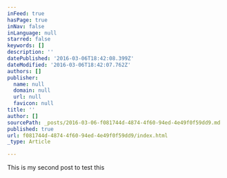 ```yaml
---
inFeed: true
hasPage: true
inNav: false
inLanguage: null
starred: false
keywords: []
description: ''
datePublished: '2016-03-06T18:42:08.399Z'
dateModified: '2016-03-06T18:42:07.762Z'
authors: []
publisher:
  name: null
  domain: null
  url: null
  favicon: null
title: ''
author: []
sourcePath: _posts/2016-03-06-f081744d-4874-4f60-94ed-4e49f0f59dd9.md
published: true
url: f081744d-4874-4f60-94ed-4e49f0f59dd9/index.html
_type: Article

---
```

This is my second post to test this